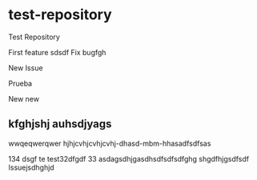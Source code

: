 # test-repository
Test Repository

First feature
sdsdf
Fix bugfgh

New Issue

Prueba

New new

kfghjshj auhsdjyags
-------------------
wwqeqwerqwer
hjhjcvhjcvhjcvhj-dhasd-mbm-hhasadfsdfsas

134
dsgf
te
test32dfgdf
33
asdagsdhjgasdhsdfsdfsdfghg
shgdfhjgsdfsdf
Issuejsdhghjd
